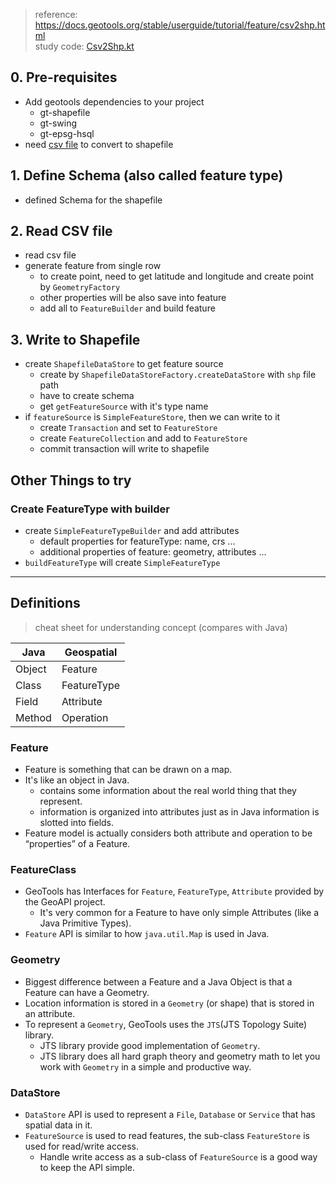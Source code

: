 > reference: https://docs.geotools.org/stable/userguide/tutorial/feature/csv2shp.html    
> study code: [Csv2Shp.kt](../src/main/kotlin/org/geotools/tutorial/feature/Csv2Shp.kt)

## 0. Pre-requisites

- Add geotools dependencies to your project
    - gt-shapefile
    - gt-swing
    - gt-epsg-hsql
- need [csv file](../src/main/resources/tutorial/locations.csv) to convert to shapefile

## 1. Define Schema (also called feature type)

- defined Schema for the shapefile

## 2. Read CSV file

- read csv file
- generate feature from single row
    - to create point, need to get latitude and longitude and create point by `GeometryFactory`
    - other properties will be also save into feature
    - add all to `FeatureBuilder` and build feature

## 3. Write to Shapefile

- create `ShapefileDataStore` to get feature source
    - create by `ShapefileDataStoreFactory.createDataStore` with `shp` file path
    - have to create schema
    - get `getFeatureSource` with it's type name
- if `featureSource` is `SimpleFeatureStore`, then we can write to it
    - create `Transaction` and set to `FeatureStore`
    - create `FeatureCollection` and add to `FeatureStore`
    - commit transaction will write to shapefile

## Other Things to try

### Create FeatureType with builder

- create `SimpleFeatureTypeBuilder` and add attributes
    - default properties for featureType: name, crs ...
    - additional properties of feature: geometry, attributes ...
- `buildFeatureType` will create `SimpleFeatureType`

---

## Definitions

> cheat sheet for understanding concept (compares with Java)

| <strong>Java</strong> | <strong>Geospatial</strong> | 
|-----------------------|-----------------------------|
| Object                | Feature                     |
| Class                 | FeatureType                 |
| Field                 | Attribute                   |
| Method                | Operation                   |

### Feature

- Feature is something that can be drawn on a map.
- It's like an object in Java.
    - contains some information about the real world thing that they represent.
    - information is organized into attributes just as in Java information is slotted into fields.
- Feature model is actually considers both attribute and operation to be “properties” of a Feature.

### FeatureClass

- GeoTools has Interfaces for `Feature`, `FeatureType`, `Attribute` provided by the GeoAPI project.
    - It's very common for a Feature to have only simple Attributes (like a Java Primitive Types).
- `Feature` API is similar to how `java.util.Map` is used in Java.

### Geometry

- Biggest difference between a Feature and a Java Object is that a Feature can have a Geometry.
- Location information is stored in a `Geometry` (or shape) that is stored in an attribute.
- To represent a `Geometry`, GeoTools uses the `JTS`(JTS Topology Suite) library.
    - JTS library provide good implementation of `Geometry`.
    - JTS library does all hard graph theory and geometry math to let you work with `Geometry` in a simple and
      productive way.

### DataStore

- `DataStore` API is used to represent a `File`, `Database` or `Service` that has spatial data in it.
- `FeatureSource` is used to read features, the sub-class `FeatureStore` is used for read/write access.
    - Handle write access as a sub-class of `FeatureSource` is a good way to keep the API simple.  
